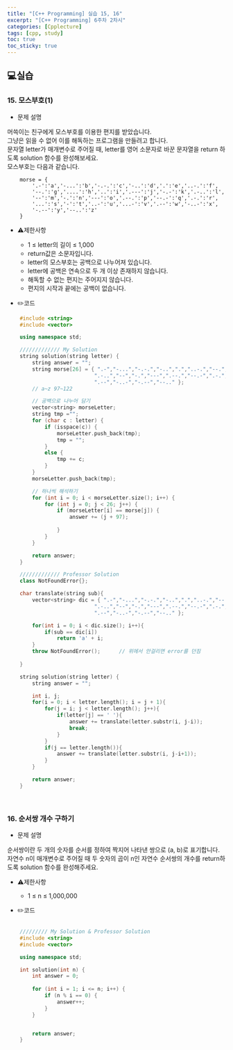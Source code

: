 ```yaml
---
title: "[C++ Programming] 실습 15, 16"
excerpt: "[C++ Programming] 6주차 2차시"
categories: [Cpplecture]
tags: [cpp, study]
toc: true
toc_sticky: true
---
```


## 💻실습

### 15. 모스부호(1)

+ 문제 설명 

머쓱이는 친구에게 모스부호를 이용한 편지를 받았습니다.  
그냥은 읽을 수 없어 이를 해독하는 프로그램을 만들려고 합니다.  
문자열 letter가 매개변수로 주어질 때, letter를 영어 소문자로 바꾼 문자열을 return 하도록 solution 함수를 완성해보세요.  
모스부호는 다음과 같습니다.

```
    morse = { 
        '.-':'a','-...':'b','-.-.':'c','-..':'d','.':'e','..-.':'f',
        '--.':'g','....':'h','..':'i','.---':'j','-.-':'k','.-..':'l',
        '--':'m','-.':'n','---':'o','.--.':'p','--.-':'q','.-.':'r',
        '...':'s','-':'t','..-':'u','...-':'v','.--':'w','-..-':'x',
        '-.--':'y','--..':'z'
    }
```

+ ⚠️제한사항
    + 1 ≤ letter의 길이 ≤ 1,000
    + return값은 소문자입니다.
    + letter의 모스부호는 공백으로 나누어져 있습니다.
    + letter에 공백은 연속으로 두 개 이상 존재하지 않습니다.
    + 해독할 수 없는 편지는 주어지지 않습니다.
    + 편지의 시작과 끝에는 공백이 없습니다.

+ ✏️코드

```cpp
    #include <string>
    #include <vector>

    using namespace std;

    ///////////// My Solution
    string solution(string letter) {
        string answer = "";
        string morse[26] = { ".-","-...","-.-.","-..",".","..-.","--.","....","..",".---","-.-",
                            ".-..","--","-.","---",".--.","--.-",".-.","...","-","..-","...-",
                            ".--","-..-","-.--","--.." };
        // a~z 97~122

        // 공백으로 나누어 담기
        vector<string> morseLetter;
        string tmp ="";
        for (char c : letter) {
            if (isspace(c)) {
                morseLetter.push_back(tmp);
                tmp = "";
            }
            else {
                tmp += c;
            }
        }
        morseLetter.push_back(tmp);

        // 하나씩 해석하기
        for (int i = 0; i < morseLetter.size(); i++) {
            for (int j = 0; j < 26; j++) {
                if (morseLetter[i] == morse[j]) {
                    answer += (j + 97);
                    
                }
            }
        }

        return answer;
    }

    ///////////// Professor Solution
    class NotFoundError{};

    char translate(string sub){
        vector<string> dic = { ".-","-...","-.-.","-..",".","..-.","--.","....","..",".---","-.-",
                            ".-..","--","-.","---",".--.","--.-",".-.","...","-","..-","...-",
                            ".--","-..-","-.--","--.." };

        for(int i = 0; i < dic.size(); i++){
            if(sub == dic[i]) 
                return 'a' + i;
        }
        throw NotFoundError();      // 위에서 안걸리면 error를 던짐
        
    }

    string solution(string letter) {
        string answer = "";

        int i, j;
        for(i = 0; i < letter.length(); i = j + 1){
            for(j = i; j < letter.length(); j++){
                if(letter[j] == ' '){
                    answer += translate(letter.substr(i, j-i));
                    break;
                }
            }
            if(j == letter.length()){
                answer += translate(letter.substr(i, j-i+1));
            }
        }    

        return answer;
    }
```

<br/>

### 16. 순서쌍 개수 구하기

+ 문제 설명 

순서쌍이란 두 개의 숫자를 순서를 정하여 짝지어 나타낸 쌍으로 (a, b)로 표기합니다.  
자연수 n이 매개변수로 주어질 때 두 숫자의 곱이 n인 자연수 순서쌍의 개수를 return하도록 solution 함수를 완성해주세요.

+ ⚠️제한사항
    + 1 ≤ n ≤ 1,000,000


+ ✏️코드

```cpp

    ///////// My Solution & Professor Solution
    #include <string>
    #include <vector>

    using namespace std;

    int solution(int n) {
        int answer = 0;
        
        for (int i = 1; i <= n; i++) {
            if (n % i == 0) {
                answer++;
            }
        }


        return answer;
    }
```